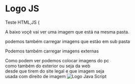 <h1>Logo JS</h1>
Teste HTML,JS
<!DOCTYPE html>
<html lang="en">
<head>
   
   <meta charset="UTF-8">
    <meta http-equiv="X-UA-Compatible" content="IE=edge">
    <meta name="viewport" content="width=device-width, initial-scale=1.0">
    <title>Teste com Imagem</title>
</head>
<body>{

<p> A baixo voçê vai ver uma imagem que está na mesma pasta. </p>
<p> podemos também carregar imagens que estão em sub pasta</p>
<p> Podemos também carregar imagens externas </p>
<span> Como podem ver podemos colocar imagens do pc <br> como também do exterior ou seja da web <br> desde que tirem do site legal e que imagem seja <br> usada com direito de imagem</span>
<img src="https://cdn.iconscout.com/icon/free/png-256/javascript-2038874-1720087.png" alt="Logo Java Script"><!--url-->
</body>
</html>
